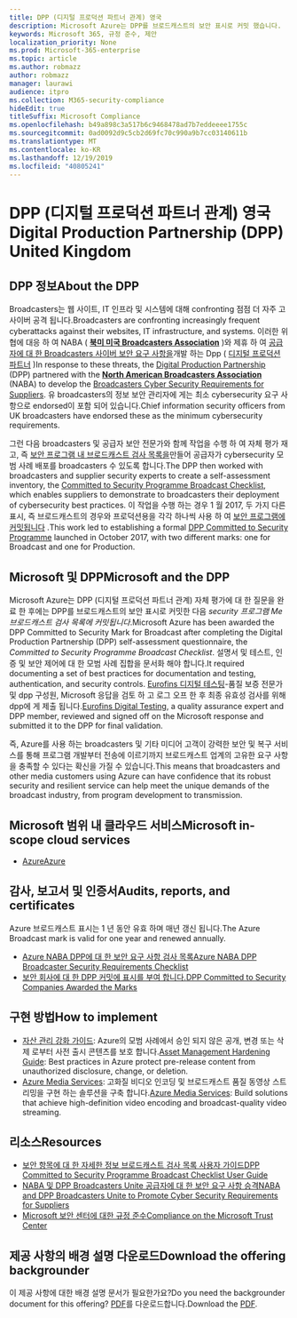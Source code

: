 ```yaml
---
title: DPP (디지털 프로덕션 파트너 관계) 영국
description: Microsoft Azure는 DPP를 브로드캐스트의 보안 표시로 커밋 했습니다.
keywords: Microsoft 365, 규정 준수, 제안
localization_priority: None
ms.prod: Microsoft-365-enterprise
ms.topic: article
ms.author: robmazz
author: robmazz
manager: laurawi
audience: itpro
ms.collection: M365-security-compliance
hideEdit: true
titleSuffix: Microsoft Compliance
ms.openlocfilehash: b49a898c3a517b6c9468478ad7b7eddeeee1755c
ms.sourcegitcommit: 0ad0092d9c5cb2d69fc70c990a9b7cc03140611b
ms.translationtype: MT
ms.contentlocale: ko-KR
ms.lasthandoff: 12/19/2019
ms.locfileid: "40805241"
---
```

# <a name="digital-production-partnership-dpp-united-kingdom"></a><span data-ttu-id="7923b-104">DPP (디지털 프로덕션 파트너 관계) 영국</span><span class="sxs-lookup"><span data-stu-id="7923b-104">Digital Production Partnership (DPP) United Kingdom</span></span>

## <a name="about-the-dpp"></a><span data-ttu-id="7923b-105">DPP 정보</span><span class="sxs-lookup"><span data-stu-id="7923b-105">About the DPP</span></span>

<span data-ttu-id="7923b-106">Broadcasters는 웹 사이트, IT 인프라 및 시스템에 대해 confronting 점점 더 자주 고 사이버 공격 됩니다.</span><span class="sxs-lookup"><span data-stu-id="7923b-106">Broadcasters are confronting increasingly frequent cyberattacks against their websites, IT infrastructure, and systems.</span></span> <span data-ttu-id="7923b-107">이러한 위협에 대응 하 여 NABA ( [**북미 미국 Broadcasters Association**](https://nabanet.com/) )와 제휴 하 여 [공급자에 대 한 Broadcasters 사이버 보안 요구 사항을](https://nabanet.com/wp-content/uploads/2017/08/NABA_DPP_CyberSecurity_Requirements_3.pdf)개발 하는 Dpp ( [디지털 프로덕션 파트너](https://www.thedpp.com/) )</span><span class="sxs-lookup"><span data-stu-id="7923b-107">In response to these threats, the [Digital Production Partnership](https://www.thedpp.com/) (DPP) partnered with the [**North American Broadcasters Association**](https://nabanet.com/) (NABA) to develop the [Broadcasters Cyber Security Requirements for Suppliers](https://nabanet.com/wp-content/uploads/2017/08/NABA_DPP_CyberSecurity_Requirements_3.pdf).</span></span> <span data-ttu-id="7923b-108">유 broadcasters의 정보 보안 관리자에 게는 최소 cybersecurity 요구 사항으로 endorsed이 포함 되어 있습니다.</span><span class="sxs-lookup"><span data-stu-id="7923b-108">Chief information security officers from UK broadcasters have endorsed these as the minimum cybersecurity requirements.</span></span>  
  
<span data-ttu-id="7923b-109">그런 다음 broadcasters 및 공급자 보안 전문가와 함께 작업을 수행 하 여 자체 평가 재고, 즉 [보안 프로그램 내 브로드캐스트 검사 목록을](https://dpp-assets.s3.amazonaws.com/wp-content/uploads/2017/10/CTS_BroadcastChecklist.xlsx)만들어 공급자가 cybersecurity 모범 사례 배포를 broadcasters 수 있도록 합니다.</span><span class="sxs-lookup"><span data-stu-id="7923b-109">The DPP then worked with broadcasters and supplier security experts to create a self-assessment inventory, the [Committed to Security Programme Broadcast Checklist](https://dpp-assets.s3.amazonaws.com/wp-content/uploads/2017/10/CTS_BroadcastChecklist.xlsx), which enables suppliers to demonstrate to broadcasters their deployment of cybersecurity best practices.</span></span> <span data-ttu-id="7923b-110">이 작업을 수행 하는 경우 1 월 2017, 두 가지 다른 표시, 즉 브로드캐스트의 경우와 프로덕션용을 각각 하나씩 사용 하 여 [보안 프로그램에 커밋됩니다](https://www.thedpp.com/tech/security/committed-to-security/) .</span><span class="sxs-lookup"><span data-stu-id="7923b-110">This work led to establishing a formal [DPP Committed to Security Programme](https://www.thedpp.com/tech/security/committed-to-security/) launched in October 2017, with two different marks: one for Broadcast and one for Production.</span></span>

## <a name="microsoft-and-the-dpp"></a><span data-ttu-id="7923b-111">Microsoft 및 DPP</span><span class="sxs-lookup"><span data-stu-id="7923b-111">Microsoft and the DPP</span></span>

<span data-ttu-id="7923b-112">Microsoft Azure는 DPP (디지털 프로덕션 파트너 관계) 자체 평가에 대 한 질문을 완료 한 후에는 DPP를 브로드캐스트의 보안 표시로 커밋한 다음 *security 프로그램 Me 브로드캐스트 검사 목록에 커밋됩니다*.</span><span class="sxs-lookup"><span data-stu-id="7923b-112">Microsoft Azure has been awarded the DPP Committed to Security Mark for Broadcast after completing the Digital Production Partnership (DPP) self-assessment questionnaire, the *Committed to Security Programme Broadcast Checklist*.</span></span> <span data-ttu-id="7923b-113">설명서 및 테스트, 인증 및 보안 제어에 대 한 모범 사례 집합을 문서화 해야 합니다.</span><span class="sxs-lookup"><span data-stu-id="7923b-113">It required documenting a set of best practices for documentation and testing, authentication, and security controls.</span></span> <span data-ttu-id="7923b-114">[Eurofins 디지털 테스팅](https://www.eurofins-digitaltesting.com/)-품질 보증 전문가 및 dpp 구성원, Microsoft 응답을 검토 하 고 로그 오프 한 후 최종 유효성 검사를 위해 dpp에 게 제출 됩니다.</span><span class="sxs-lookup"><span data-stu-id="7923b-114">[Eurofins Digital Testing](https://www.eurofins-digitaltesting.com/), a quality assurance expert and DPP member, reviewed and signed off on the Microsoft response and submitted it to the DPP for final validation.</span></span>  
  
<span data-ttu-id="7923b-115">즉, Azure를 사용 하는 broadcasters 및 기타 미디어 고객이 강력한 보안 및 복구 서비스를 통해 프로그램 개발부터 전송에 이르기까지 브로드캐스트 업계의 고유한 요구 사항을 충족할 수 있다는 확신을 가질 수 있습니다.</span><span class="sxs-lookup"><span data-stu-id="7923b-115">This means that broadcasters and other media customers using Azure can have confidence that its robust security and resilient service can help meet the unique demands of the broadcast industry, from program development to transmission.</span></span>

## <a name="microsoft-in-scope-cloud-services"></a><span data-ttu-id="7923b-116">Microsoft 범위 내 클라우드 서비스</span><span class="sxs-lookup"><span data-stu-id="7923b-116">Microsoft in-scope cloud services</span></span>

- [<span data-ttu-id="7923b-117">Azure</span><span class="sxs-lookup"><span data-stu-id="7923b-117">Azure</span></span>](https://aka.ms/AzureCompliance)

## <a name="audits-reports-and-certificates"></a><span data-ttu-id="7923b-118">감사, 보고서 및 인증서</span><span class="sxs-lookup"><span data-stu-id="7923b-118">Audits, reports, and certificates</span></span>

<span data-ttu-id="7923b-119">Azure 브로드캐스트 표시는 1 년 동안 유효 하며 매년 갱신 됩니다.</span><span class="sxs-lookup"><span data-stu-id="7923b-119">The Azure Broadcast mark is valid for one year and renewed annually.</span></span>

- [<span data-ttu-id="7923b-120">Azure NABA DPP에 대 한 보안 요구 사항 검사 목록</span><span class="sxs-lookup"><span data-stu-id="7923b-120">Azure NABA DPP Broadcaster Security Requirements Checklist</span></span>](https://aka.ms/Azure-CTS-Broadcast-Checklist)
- [<span data-ttu-id="7923b-121">보안 회사에 대 한 DPP 커밋에 표시를 부여 합니다.</span><span class="sxs-lookup"><span data-stu-id="7923b-121">DPP Committed to Security Companies Awarded the Marks</span></span>](https://aka.ms/Azure-Asset-Mgmt)

## <a name="how-to-implement"></a><span data-ttu-id="7923b-122">구현 방법</span><span class="sxs-lookup"><span data-stu-id="7923b-122">How to implement</span></span>

- <span data-ttu-id="7923b-123">[자산 관리 강화 가이드](https://aka.ms/Azure-Asset-Mgmt): Azure의 모범 사례에서 승인 되지 않은 공개, 변경 또는 삭제 로부터 사전 출시 콘텐츠를 보호 합니다.</span><span class="sxs-lookup"><span data-stu-id="7923b-123">[Asset Management Hardening Guide](https://aka.ms/Azure-Asset-Mgmt): Best practices in Azure protect pre-release content from unauthorized disclosure, change, or deletion.</span></span>
- <span data-ttu-id="7923b-124">[Azure Media Services](https://docs.microsoft.com/azure/media-services/): 고화질 비디오 인코딩 및 브로드캐스트 품질 동영상 스트리밍을 구현 하는 솔루션을 구축 합니다.</span><span class="sxs-lookup"><span data-stu-id="7923b-124">[Azure Media Services](https://docs.microsoft.com/azure/media-services/): Build solutions that achieve high-definition video encoding and broadcast-quality video streaming.</span></span>

## <a name="resources"></a><span data-ttu-id="7923b-125">리소스</span><span class="sxs-lookup"><span data-stu-id="7923b-125">Resources</span></span>

- [<span data-ttu-id="7923b-126">보안 항목에 대 한 자세한 정보 브로드캐스트 검사 목록 사용자 가이드</span><span class="sxs-lookup"><span data-stu-id="7923b-126">DPP Committed to Security Programme Broadcast Checklist User Guide</span></span>](https://dpp-assets.s3.amazonaws.com/wp-content/uploads/2017/10/CTS_BroadcastChecklistUserGuide.pdf)
- [<span data-ttu-id="7923b-127">NABA 및 DPP Broadcasters Unite 공급자에 대 한 보안 요구 사항 승격</span><span class="sxs-lookup"><span data-stu-id="7923b-127">NABA and DPP Broadcasters Unite to Promote Cyber Security Requirements for Suppliers</span></span>](https://nabanet.com/wp-content/uploads/2017/08/NABAcaster-Issue_26.pdf)
- [<span data-ttu-id="7923b-128">Microsoft 보안 센터에 대한 규정 준수</span><span class="sxs-lookup"><span data-stu-id="7923b-128">Compliance on the Microsoft Trust Center</span></span>](https://www.microsoft.com/trust-center/compliance/compliance-overview)

## <a name="download-the-offering-backgrounder"></a><span data-ttu-id="7923b-129">제공 사항의 배경 설명 다운로드</span><span class="sxs-lookup"><span data-stu-id="7923b-129">Download the offering backgrounder</span></span>

<span data-ttu-id="7923b-130">이 제공 사항에 대한 배경 설명 문서가 필요한가요?</span><span class="sxs-lookup"><span data-stu-id="7923b-130">Do you need the backgrounder document for this offering?</span></span> <span data-ttu-id="7923b-131">[PDF](https://download.microsoft.com/download/3/C/6/3C63143B-41BA-4ED7-A2A8-DDE6B0B04036/DPP-Compliance.pdf)를 다운로드합니다.</span><span class="sxs-lookup"><span data-stu-id="7923b-131">Download the [PDF](https://download.microsoft.com/download/3/C/6/3C63143B-41BA-4ED7-A2A8-DDE6B0B04036/DPP-Compliance.pdf).</span></span>
